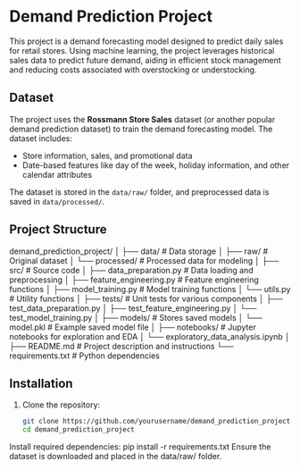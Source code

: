 # Demand Prediction Project

This project is a demand forecasting model designed to predict daily sales for retail stores. Using machine learning, the project leverages historical sales data to predict future demand, aiding in efficient stock management and reducing costs associated with overstocking or understocking.

## Dataset

The project uses the **Rossmann Store Sales** dataset (or another popular demand prediction dataset) to train the demand forecasting model. The dataset includes:
- Store information, sales, and promotional data
- Date-based features like day of the week, holiday information, and other calendar attributes

The dataset is stored in the `data/raw/` folder, and preprocessed data is saved in `data/processed/`.

## Project Structure

demand_prediction_project/ │ ├── data/ # Data storage │ ├── raw/ # Original dataset │ └── processed/ # Processed data for modeling │ ├── src/ # Source code │ ├── data_preparation.py # Data loading and preprocessing │ ├── feature_engineering.py # Feature engineering functions │ ├── model_training.py # Model training functions │ └── utils.py # Utility functions │ ├── tests/ # Unit tests for various components │ ├── test_data_preparation.py │ ├── test_feature_engineering.py │ └── test_model_training.py │ ├── models/ # Stores saved models │ └── model.pkl # Example saved model file │ ├── notebooks/ # Jupyter notebooks for exploration and EDA │ └── exploratory_data_analysis.ipynb │ ├── README.md # Project description and instructions └── requirements.txt # Python dependencies

## Installation

1. Clone the repository:
   ```bash
   git clone https://github.com/yourusername/demand_prediction_project.git
   cd demand_prediction_project
Install required dependencies:
pip install -r requirements.txt
Ensure the dataset is downloaded and placed in the data/raw/ folder.
